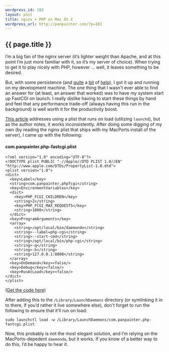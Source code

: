 ```yaml
--- 
wordpress_id: 102
layout: post
title: nginx + PHP on Mac OS X
wordpress_url: http://panpainter.com/?p=102
---
```


## {{ page.title }}

I&rsquo;m a big fan of the nginx server (it&rsquo;s lighter weight than Apache, and at this point I&rsquo;m just more familiar with it, so it&rsquo;s my server of choice). When trying to get it to play nicely with PHP, however &hellip; well, it leaves something to be desired.

But, with some persistence (and [quite](http://henrik.nyh.se/2008/02/php-in-nginx-on-os-x) a [bit](http://kovyrin.net/2006/05/30/nginx-php-fastcgi-howto/) of [help](http://sunblu.sh/2008/04/installing-nginx-and-php-with-fastcgi-on-mac-os-x-105-leopard)), I got it up and running on my development machine. The one thing that I wasn't ever able to find an answer for (at least, an answer that worked) was to have my system start up FastCGI on launch. I really dislike having to start these things by hand and feel that any performance trade-off (always having this run in the background) is well worth it for the productivity boost.

[This article](http://sunblu.sh/2008/04/installing-nginx-and-php-with-fastcgi-on-mac-os-x-105-leopard) addresses using a plist that runs on load (utilizing `launchd`), but as the author notes, it works inconsistently. After doing some digging of my own (by reading the nginx plist that ships with my MacPorts install of the server), I came up with the following:

#### com.panpainter.php-fastcgi.plist
    <?xml version="1.0" encoding="UTF-8"?>
    <!DOCTYPE plist PUBLIC "-//Apple//DTD PLIST 1.0//EN"
    "http://www.apple.com/DTDs/PropertyList-1.0.dtd">
    <plist version="1.0">
    <dict>
      <key>Label</key>
      <string>com.panpainter.phpfcgi</string>
      <key>EnvironmentVariables</key>
      <dict>
        <key>PHP_FCGI_CHILDREN</key>
        <string>2</string>
        <key>PHP_FCGI_MAX_REQUESTS</key>
        <string>1000</string>
      </dict>
      <key>ProgramArguments</key>
      <array>
        <string>/opt/local/bin/daemondo</string>
        <string>--label=php-cgi</string>
        <string>--start-cmd</string>
        <string>/opt/local/bin/php-cgi</string>
        <string>-q</string>
        <string>-b</string>
        <string>127.0.0.1:8888</string>
      </array>
      <key>OnDemand</key><false/>
      <key>Debug</key><false/>
      <key>RunAtLoad</key><false/>
    </dict>
    </plist>

([Get the code here](http://gist.github.com/247418))

After adding this to the `/Library/LaunchDaemons` directory (or symlinking it in to there, if you&rsquo;d rather it live somewhere else), don't forget to run the following to ensure that it&rsquo;ll run on load:

    sudo launchctl load -w /Library/LaunchDaemons/com.panpainter.php-fastcgi.plist

Now, this probably is not the most elegant solution, and I&rsquo;m relying on the MacPorts-depedent `daemondo`, but it works. If you know of a better way to do this, I&rsquo;d be happy to hear it.

